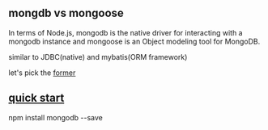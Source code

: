## mongdb vs mongoose 
In terms of Node.js, mongodb is the native driver for interacting with a mongodb instance and mongoose is an Object modeling tool for MongoDB.

similar to JDBC(native) and mybatis(ORM framework)

let's pick the [former](https://www.npmjs.com/package/mongodb)

## [quick start ](https://www.npmjs.com/package/mongodb#quick-start)
npm install mongodb --save












